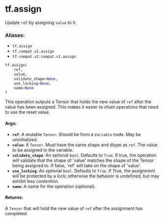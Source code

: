 <div itemscope itemtype="http://developers.google.com/ReferenceObject">
<meta itemprop="name" content="tf.assign" />
<meta itemprop="path" content="Stable" />
</div>

# tf.assign

Update `ref` by assigning `value` to it.

### Aliases:

* `tf.assign`
* `tf.compat.v1.assign`
* `tf.compat.v2.compat.v1.assign`

``` python
tf.assign(
    ref,
    value,
    validate_shape=None,
    use_locking=None,
    name=None
)
```

<!-- Placeholder for "Used in" -->

This operation outputs a Tensor that holds the new value of `ref` after
the value has been assigned. This makes it easier to chain operations that
need to use the reset value.

#### Args:


* <b>`ref`</b>: A mutable `Tensor`. Should be from a `Variable` node. May be
  uninitialized.
* <b>`value`</b>: A `Tensor`. Must have the same shape and dtype as `ref`. The value to
  be assigned to the variable.
* <b>`validate_shape`</b>: An optional `bool`. Defaults to `True`. If true, the
  operation will validate that the shape of 'value' matches the shape of the
  Tensor being assigned to.  If false, 'ref' will take on the shape of
  'value'.
* <b>`use_locking`</b>: An optional `bool`. Defaults to `True`. If True, the assignment
  will be protected by a lock; otherwise the behavior is undefined, but may
  exhibit less contention.
* <b>`name`</b>: A name for the operation (optional).


#### Returns:

A `Tensor` that will hold the new value of `ref` after
  the assignment has completed.
